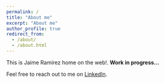 ```yaml
---
permalink: /
title: "About me"
excerpt: "About me"
author_profile: true
redirect_from: 
  - /about/
  - /about.html
---
```


This is Jaime Ramirez home on the web!. **Work in progress...**

Feel free to reach out to me on [LinkedIn](https://www.linkedin.com/in/jaimeramirezcastillo/).
